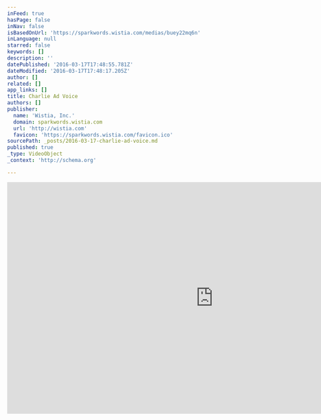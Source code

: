 ```yaml
---
inFeed: true
hasPage: false
inNav: false
isBasedOnUrl: 'https://sparkwords.wistia.com/medias/buey22mq6n'
inLanguage: null
starred: false
keywords: []
description: ''
datePublished: '2016-03-17T17:48:55.781Z'
dateModified: '2016-03-17T17:48:17.205Z'
author: []
related: []
app_links: []
title: Charlie Ad Voice
authors: []
publisher:
  name: 'Wistia, Inc.'
  domain: sparkwords.wistia.com
  url: 'http://wistia.com'
  favicon: 'https://sparkwords.wistia.com/favicon.ico'
sourcePath: _posts/2016-03-17-charlie-ad-voice.md
published: true
_type: VideoObject
_context: 'http://schema.org'

---
```

<iframe src="https://cdn.embedly.com/widgets/media.html?src=https%3A%2F%2Ffast.wistia.net%2Fembed%2Fiframe%2Fbuey22mq6n%3Ftwitter%3Dtrue&amp;src_secure=1&amp;url=https%3A%2F%2Fsparkwords.wistia.com%2Fmedias%2Fbuey22mq6n&amp;image=https%3A%2F%2Fembed-ssl.wistia.com%2Fdeliveries%2F25d04a02f115b7f0f8e31b4f30077211f36e4981.jpg%3Fimage_crop_resized%3D960x540&amp;key=b7d04c9b404c499eba89ee7072e1c4f7&amp;type=text%2Fhtml&amp;schema=wistia" width="960" height="540" scrolling="no" frameborder="0" allowfullscreen="allowfullscreen" style=""></iframe>